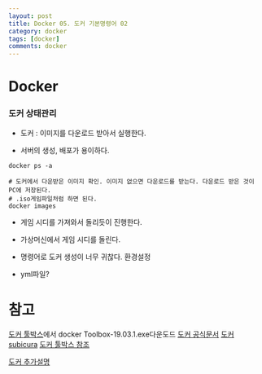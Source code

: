 ```yaml
---
layout: post
title: Docker 05. 도커 기본명령어 02
category: docker
tags: [docker]
comments: docker
---
```


# Docker


### 도커 상태관리

- 도커 : 이미지를 다운로드 받아서 실행한다.

- 서버의 생성, 배포가 용이하다.

```
docker ps -a

# 도커에서 다운받은 이미지 확인. 이미지 없으면 다운로드를 받는다. 다운로드 받은 것이 PC에 저장된다.
# .iso게임파일처럼 하면 된다.
docker images
```

- 게임 시디를 가져와서 돌리듯이 진행한다.

- 가상머신에서 게임 시디를 돌린다.



- 명령어로 도커 생성이 너무 귀찮다. 환경설정

- yml파일?

# 참고

[도커 툴박스](https://github.com/docker/toolbox/releases)에서 docker Toolbox-19.03.1.exe다운도드
[도커 공식문서](https://docs.docker.com/toolbox/toolbox_install_windows/)
[도커 subicura](https://subicura.com/2017/01/19/docker-guide-for-beginners-2.html)
[도커 툴박스 참조](https://jinyes-tistory.tistory.com/8)

[도커 추가설명](http://raccoonyy.github.io/docker-usages-for-dev-environment-setup/)